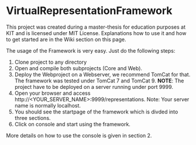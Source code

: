 # VirtualRepresentationFramework

This project was created during a master-thesis for education purposes at KIT and is licensed under MIT License. Explanations how to use it and how to get started are in the Wiki section on this page.

The usage of the Framework is very easy. Just do the following steps:

1. Clone project to any directory
2. Open and compile both subprojects (Core and Web).
3. Deploy the Webproject on a Webserver, we recommend TomCat for that. The framework was tested under TomCat 7 and TomCat 9. **NOTE**: The project have to be deployed on a server running under port 9999.
4. Open your browser and access http://<YOUR_SERVER_NAME>:9999/representations. Note: Your server name is normally localhost.
5. You should see the startpage of the framework which is divded into three sections.
6. Click on console and start using the framework.

More details on how to use the console is given in section 2.
